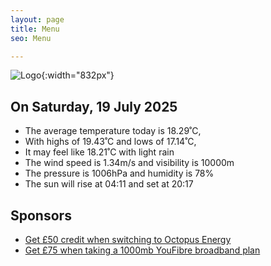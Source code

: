 ```yaml
---
layout: page
title: Menu
seo: Menu

---
```


![Logo](/images/logo.jpg){:width="832px"}

<!-- weather_marker starts -->
## On Saturday, 19 July 2025

- The average temperature today is 18.29˚C,
- With highs of 19.43˚C and lows of 17.14˚C,
- It may feel like 18.21˚C with light rain
- The wind speed is 1.34m/s and visibility is 10000m
- The pressure is 1006hPa and humidity is 78%
- The sun will rise at 04:11 and set at 20:17

<!-- weather_marker ends -->

## Sponsors

- [Get £50 credit when switching to Octopus Energy](https://bit.ly/3oD1nnS)
- [Get £75 when taking a 1000mb YouFibre broadband plan](https://aklam.io/91zWhU?)
